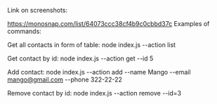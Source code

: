 Link on screenshots:

https://monosnap.com/list/64073ccc38cf4b9c0cbbd37c
Examples of commands:

Get all contacts in form of table:
node index.js --action list

Get contact by id:
node index.js --action get --id 5

Add contact:
node index.js --action add --name Mango --email mango@gmail.com --phone 322-22-22

Remove contact by id:
node index.js --action remove --id=3
